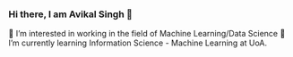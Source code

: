 ### Hi there, I am Avikal Singh 👋

🔭 I’m interested in working in the field of Machine Learning/Data Science
🌱 I’m currently learning Information Science - Machine Learning at UoA.
